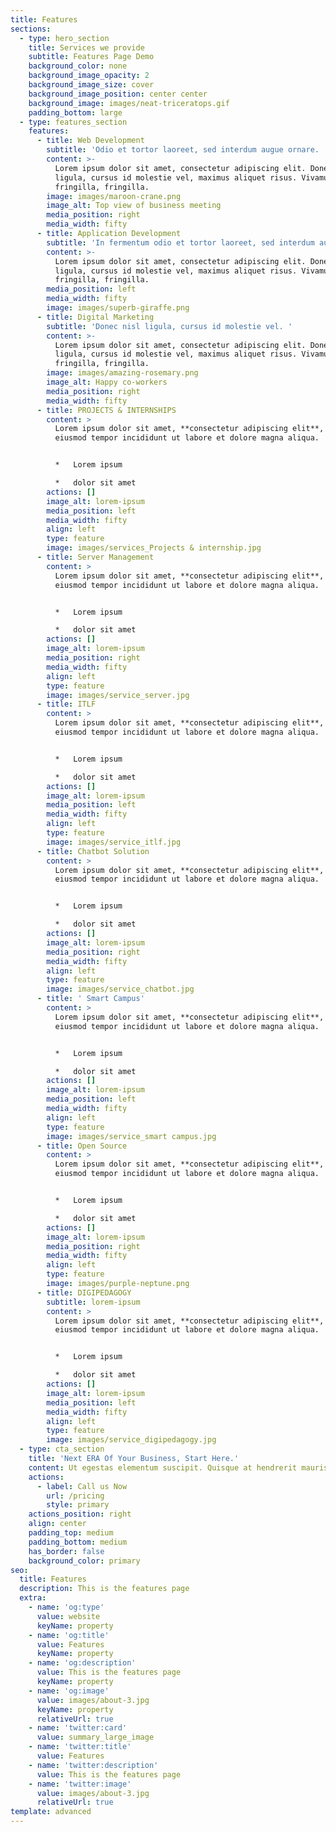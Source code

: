 ```yaml
---
title: Features
sections:
  - type: hero_section
    title: Services we provide
    subtitle: Features Page Demo
    background_color: none
    background_image_opacity: 2
    background_image_size: cover
    background_image_position: center center
    background_image: images/neat-triceratops.gif
    padding_bottom: large
  - type: features_section
    features:
      - title: Web Development
        subtitle: 'Odio et tortor laoreet, sed interdum augue ornare. '
        content: >-
          Lorem ipsum dolor sit amet, consectetur adipiscing elit. Donec nisl
          ligula, cursus id molestie vel, maximus aliquet risus. Vivamus in nibh
          fringilla, fringilla.
        image: images/maroon-crane.png
        image_alt: Top view of business meeting
        media_position: right
        media_width: fifty
      - title: Application Development
        subtitle: 'In fermentum odio et tortor laoreet, sed interdum augue ornare. '
        content: >-
          Lorem ipsum dolor sit amet, consectetur adipiscing elit. Donec nisl
          ligula, cursus id molestie vel, maximus aliquet risus. Vivamus in nibh
          fringilla, fringilla.
        media_position: left
        media_width: fifty
        image: images/superb-giraffe.png
      - title: Digital Marketing
        subtitle: 'Donec nisl ligula, cursus id molestie vel. '
        content: >-
          Lorem ipsum dolor sit amet, consectetur adipiscing elit. Donec nisl
          ligula, cursus id molestie vel, maximus aliquet risus. Vivamus in nibh
          fringilla, fringilla.
        image: images/amazing-rosemary.png
        image_alt: Happy co-workers
        media_position: right
        media_width: fifty
      - title: PROJECTS & INTERNSHIPS
        content: >
          Lorem ipsum dolor sit amet, **consectetur adipiscing elit**, sed do
          eiusmod tempor incididunt ut labore et dolore magna aliqua.


          *   Lorem ipsum

          *   dolor sit amet
        actions: []
        image_alt: lorem-ipsum
        media_position: left
        media_width: fifty
        align: left
        type: feature
        image: images/services_Projects & internship.jpg
      - title: Server Management
        content: >
          Lorem ipsum dolor sit amet, **consectetur adipiscing elit**, sed do
          eiusmod tempor incididunt ut labore et dolore magna aliqua.


          *   Lorem ipsum

          *   dolor sit amet
        actions: []
        image_alt: lorem-ipsum
        media_position: right
        media_width: fifty
        align: left
        type: feature
        image: images/service_server.jpg
      - title: ITLF
        content: >
          Lorem ipsum dolor sit amet, **consectetur adipiscing elit**, sed do
          eiusmod tempor incididunt ut labore et dolore magna aliqua.


          *   Lorem ipsum

          *   dolor sit amet
        actions: []
        image_alt: lorem-ipsum
        media_position: left
        media_width: fifty
        align: left
        type: feature
        image: images/service_itlf.jpg
      - title: Chatbot Solution
        content: >
          Lorem ipsum dolor sit amet, **consectetur adipiscing elit**, sed do
          eiusmod tempor incididunt ut labore et dolore magna aliqua.


          *   Lorem ipsum

          *   dolor sit amet
        actions: []
        image_alt: lorem-ipsum
        media_position: right
        media_width: fifty
        align: left
        type: feature
        image: images/service_chatbot.jpg
      - title: ' Smart Campus'
        content: >
          Lorem ipsum dolor sit amet, **consectetur adipiscing elit**, sed do
          eiusmod tempor incididunt ut labore et dolore magna aliqua.


          *   Lorem ipsum

          *   dolor sit amet
        actions: []
        image_alt: lorem-ipsum
        media_position: left
        media_width: fifty
        align: left
        type: feature
        image: images/service_smart campus.jpg
      - title: Open Source
        content: >
          Lorem ipsum dolor sit amet, **consectetur adipiscing elit**, sed do
          eiusmod tempor incididunt ut labore et dolore magna aliqua.


          *   Lorem ipsum

          *   dolor sit amet
        actions: []
        image_alt: lorem-ipsum
        media_position: right
        media_width: fifty
        align: left
        type: feature
        image: images/purple-neptune.png
      - title: DIGIPEDAGOGY
        subtitle: lorem-ipsum
        content: >
          Lorem ipsum dolor sit amet, **consectetur adipiscing elit**, sed do
          eiusmod tempor incididunt ut labore et dolore magna aliqua.


          *   Lorem ipsum

          *   dolor sit amet
        actions: []
        image_alt: lorem-ipsum
        media_position: left
        media_width: fifty
        align: left
        type: feature
        image: images/service_digipedagogy.jpg
  - type: cta_section
    title: 'Next ERA Of Your Business, Start Here.'
    content: Ut egestas elementum suscipit. Quisque at hendrerit mauris.
    actions:
      - label: Call us Now
        url: /pricing
        style: primary
    actions_position: right
    align: center
    padding_top: medium
    padding_bottom: medium
    has_border: false
    background_color: primary
seo:
  title: Features
  description: This is the features page
  extra:
    - name: 'og:type'
      value: website
      keyName: property
    - name: 'og:title'
      value: Features
      keyName: property
    - name: 'og:description'
      value: This is the features page
      keyName: property
    - name: 'og:image'
      value: images/about-3.jpg
      keyName: property
      relativeUrl: true
    - name: 'twitter:card'
      value: summary_large_image
    - name: 'twitter:title'
      value: Features
    - name: 'twitter:description'
      value: This is the features page
    - name: 'twitter:image'
      value: images/about-3.jpg
      relativeUrl: true
template: advanced
---
```

